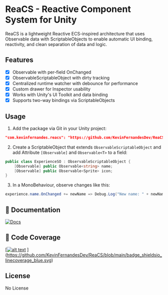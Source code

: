 # ReaCS - Reactive Component System for Unity

ReaCS is a lightweight Reactive ECS-inspired architecture that uses Observable data with ScriptableObjects to enable automatic UI binding, reactivity, and clean separation of data and logic.

## Features
- [x] Observable<T> with per-field OnChanged
- [x] ObservableScriptableObject with dirty tracking
- [x] Centralized runtime watcher with debounce for performance
- [x] Custom drawer for Inspector usability
- [x] Works with Unity's UI Toolkit and data binding
- [x] Supports two-way bindings via ScriptableObjects

## Usage
1. Add the package via Git in your Unity project:
```json
"com.kevinfernandes.reacs": "https://github.com/KevinFernandesDev/ReaCS.git"
```

2. Create a ScriptableObject that extends `ObservableScriptableObject` and add Attribute `[Observable]` and `Observable<T>` to a field:
```csharp
public class ExperienceSO : ObservableScriptableObject {
    [Observable] public Observable<string> name;
    [Observable] public Observable<Sprite> icon;
}
```

3. In a MonoBehaviour, observe changes like this:
```csharp
experience.name.OnChanged += newName => Debug.Log("New name: " + newName);
```

## 📘 Documentation
[![Docs](https://img.shields.io/badge/docs-online-blue)](https://github.com/KevinFernandesDev/ReaCS/wiki)

## 🔎 Code Coverage
[[![alt text](https://github.com/KevinFernandesDev/ReaCS/badge_linecoverage.png "Test Coverage")](https://github.com/KevinFernandesDev/ReaCS/blob/main/badge_shieldsio_linecoverage_blue.svg)
](https://github.com/KevinFernandesDev/ReaCS/blob/main/badge_shieldsio_linecoverage_blue.svg)
## License
No License
